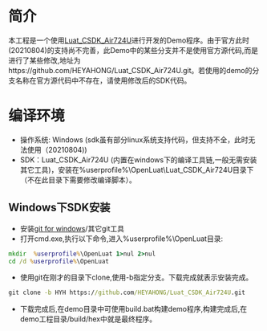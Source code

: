 # 简介

本工程是一个使用[Luat_CSDK_Air724U](https://github.com/openLuat/Luat_CSDK_Air724U.git)进行开发的Demo程序。由于官方此时(20210804)的支持尚不完善，此Demo中的某些分支并不是使用官方源代码,而是进行了某些修改,地址为https://github.com/HEYAHONG/Luat_CSDK_Air724U.git。若使用的demo的分支名称在官方源代码中不存在，请使用修改后的SDK代码。

# 编译环境

- 操作系统: Windows  (sdk虽有部分linux系统支持代码，但支持不全，此时无法使用（20210804))
- SDK：Luat_CSDK_Air724U (内置在windows下的编译工具链,一般无需安装其它工具)，安装在%userprofile%\OpenLuat\Luat_CSDK_Air724U目录下（不在此目录下需要修改编译脚本）。

## Windows下SDK安装

- 安装[git for windows](https://gitforwindows.org/)/其它git工具
- 打开cmd.exe,执行以下命令,进入%userprofile%\OpenLuat目录:

```cmd
mkdir  %userprofile%\OpenLuat 1>nul 2>nul
cd /d %userprofile%\OpenLuat

```

- 使用git在刚才的目录下clone,使用-b指定分支。下载完成就表示安装完成。

```cmd
git clone -b HYH https://github.com/HEYAHONG/Luat_CSDK_Air724U.git
```

- 下载完成后,在demo目录中可使用build.bat构建demo程序,构建完成后,在demo工程目录/build/hex中就是最终程序。






